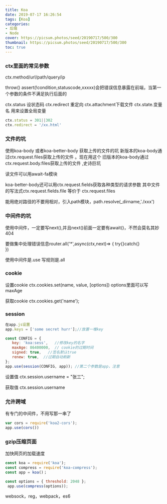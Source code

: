 ```yaml
---
title: Koa
date: 2019-07-17 16:26:54
tags: [Koa]
categories: 
- 后端
- Node
cover: https://picsum.photos/seed/20190717/500/300
thumbnail: https://picsum.photos/seed/20190717/500/300
toc: true
---
```

###  ctx里面的常见参数
ctx.method/url/path/query/ip

throw() 
assert(!condition,statuscode,xxxxx)会把错误信息暴露在前端，当第一个参数的条件不满足执行后面的

ctx.status 设状态码
ctx.redirect 重定向
ctx.attachment下载文件
ctx.state.变量名  用来设置全局变量

```js
ctx.status = 301||302
ctx.redirect = '/xx.html'
```

### 文件的坑
使用koa-body 或者koa-better-body 获取上传的文件的坑
新版本的koa-body通过ctx.request.files获取上传的文件 。现在用这个
旧版本的koa-body通过ctx.request.body.files获取上传的文件 ,史诗巨坑

读文件可以用await-fa模块

koa-better-body还可以用ctx.request.fields获取各种类型的请求参数
其中文件的写法式ctx.request.fields.file 等价于 ctx.request.files


能用绝对路径的不要用相对，引入path模块，path.resolve(_dirname,'./xxx')

### 中间件的坑
使用中间件，一定要写next(),并且next()前面一定要有await()，不然会莫名其妙404


要做集中处理错误信息router.all('*',async(ctx,next)=> {
    try{}catch{}  
})

使用中间件是.use   写规则是.all 



### cookie
设置cookie
ctx.cookies.set(name, value, [options])
options里面可以写maxAge

获取cookie
ctx.cookies.get('name');


### session
```js
在app.js设置
app.keys = ['some secret hurr'];//放置一堆key

const CONFIG = {
   key: 'koa:sess',   //修改key的名字
   maxAge: 86400000,  // cookie的过期时间 
   signed: true,   //签名默认true
   renew: true,  //过期自动刷新
};
app.use(session(CONFIG, app)); //第二个参数是app，注意
```
设置值 ctx.session.username = "张三";

获取值 ctx.session.username



### 允许跨域
有专门的中间件，不用写那一串了
```js
var cors = require('koa2-cors');
app.use(cors())
```


### gzip压缩页面
加快网页的加载速度
```js
const koa = require('koa');
const compress = require('koa-compress');
const app = koa()；

const options = { threshold: 2048 };
 app.use(compress(options));
```


websock，reg，webpack，es6
